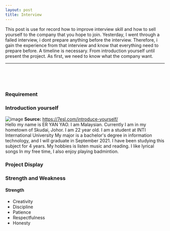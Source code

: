 ```yaml
---
layout: post
title: Interview
---
```


This post is use for record how to improve interview skill and how to sell yourself to the company that you hope to join. Yesterday, I went through a failed interview, i dont prepare anything before the interview. Therefore, i gain the experience from that interview and know that everything need to prepare before. A timeline is necessary. From introduction yourself until present the project. As first, we need to know what the company want. 

---
<br><br><br>

### Requirement

### Introduction yourself
![image](https://user-images.githubusercontent.com/74011230/123500709-8a4f4a00-d672-11eb-8503-c9fa7dc4f0b6.png)
**Source:** <https://7esl.com/introduce-yourself/>
<br>
Hello my name is ER YAN YAO.
I am Malaysian. Currently I am in my hometown of Skudai, Johor.
I am 22 year old. 
I am a student at INTI International University 
My major is a bachelor's degree in information technology, and I will graduate in September 2021. I have been studying this subject for 4 years.
My hobbies is listen music and reading. I like lyrical songs
In my free time, I also enjoy playing badmintion. 
### Project Display

### Strength and Weakness
#### Strength
- Creativity
- Discipline
- Patience
- Respectfulness
- Honesty
